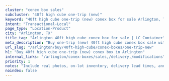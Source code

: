 ```yaml
---
cluster: "conex box sales"
subcluster: "40ft high cube one-trip (new)"
keyword: "40ft high cube one-trip (new) conex box for sale Arlington, TX"
intent: "Transactional-Local"
page_type: "Location-Product"
city: "Arlington, TX"
title_tag: "Arlington 40ft high cube conex box for sale | LC Container"
meta_description: "Buy one-trip (new) 40ft high cube conex box sale with local delivery in Arlington, TX. LC Container — local Since 2003. Request a fast quote today."
url_slug: "/arlington/buy/40ft-high-cube/conex-boxes/one-trip-new"
h1: "Buy 40ft high cube one-trip (new) conex box in Arlington"
internal_links: "/arlington/conex-boxes/sales,/delivery,/modifications"
priority: 1
notes: "Include real photos, on-lot inventory, delivery lead times, and financing info."
noindex: false
---
```


<!-- TODO: Add unique city/inventory copy, images, and internal links here. -->
